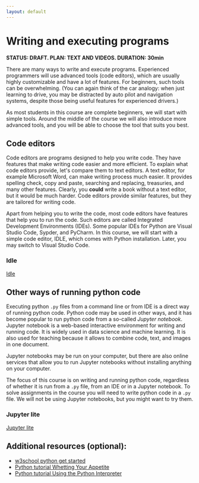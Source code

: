 ```yaml
---
layout: default
---
```


# Writing and executing programs
**STATUS: DRAFT. PLAN: TEXT AND VIDEOS. DURATION: 30min**

There are many ways to write and execute programs. Experienced programmers will use advanced tools (code editors), which are usually highly customizable and have a lot of features. For beginners, such tools can be overwhelming. (You can again think of the car analogy: when just learning to drive, you may be distracted by auto pilot and navigation systems, despite those being useful features for experienced drivers.)

As most students in this course are complete beginners, we will start with simple tools. Around the middle of the course we will also introduce more advanced tools, and you will be able to choose the tool that suits you best.

## Code editors
Code editors are programs designed to help you write code. They have features that make writing code easier and more efficient. To explain what code editors provide, let's compare them to text editors. A text editor, for example Microsoft Word, can make writing process much easier. It provides spelling check, copy and paste, searching and replacing, treasuries, and many other features. Clearly, you **could** write a book without a text editor, but it would be much harder. Code editors provide similar features, but they are tailored for writing code.

Apart from helping you to write the code, most code editors have features that help you to run the code. Such editors are called Integrated Development Environments (IDEs). Some popular IDEs for Python are Visual Studio Code, Sypder, and PyCharm. In this course, we will start with a simple code editor, IDLE, which comes with Python installation. Later, you may switch to Visual Studio Code.

### Idle
[Idle](https://docs.python.org/3/library/idle.html)

## Other ways of running python code
Executing python `.py` files from a command line or from IDE is a direct way of running python code. Python code may be used in other ways, and it has become popular to run python code from a so-called *Jupyter notebook*. Jupyter notebook is a web-based interactive environment for writing and running code. It is widely used in data science and machine learning. It is also used for teaching because it allows to combine code, text, and images in one document.

Jupyter notebooks may be run on your computer, but there are also online services that allow you to run Jupyter notebooks without installing anything on your computer.

The focus of this course is on writing and running python code, regardless of whether it is run from a `.py` file, from an IDE or in a Jupyter notebook. To solve assignments in the course you will need to write python code in a `.py` file. We will not be using Jupyter notebooks, but you might want to try them.


### Jupyter lite
[Jupyter lite](https://jupyter.org/try-jupyter/lab/)


## Additional resources (optional):
- [w3school python get started](https://www.w3schools.com/python/python_getstarted.asp)
- [Python tutorial Whetting Your Appetite](https://docs.python.org/3/tutorial/appetite.html)
- [Python tutorial Using the Python Interpreter](https://docs.python.org/3/tutorial/interpreter.html)



